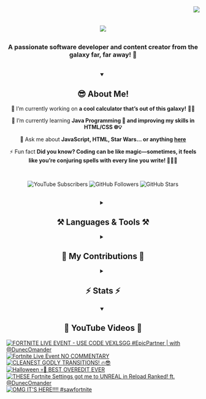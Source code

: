 <!-- Visitor Count -->
<img align="right" src="https://visitor-badge.laobi.icu/badge?page_id=VexlsGG.VexlsGG" />

<!-- Typing Text -->
<h1 align="center">
    <img src="https://readme-typing-svg.demolab.com/?font=Fira+Code&size=35&center=true&vCenter=true&width=500&height=70&duration=5000&lines=Hello+Fellow+Human!+👋;+I'm+VexlsGG!;" />
</h1>

<!-- Top Quick About Me -->
<h3 align="center">A passionate software developer and content creator from the galaxy far, far away! 🌌</h3>

<br/>

<!-- About Me Full -->
<details open>
    <summary align="center"><h2>😎 About Me!</h2></summary>
<div align="center">
 
 🔭 I’m currently working on **a cool calculator that’s out of this galaxy!** 🧮✨

 🌱 I’m currently learning **Java Programming 🤖 and improving my skills in HTML/CSS 🌐💡**

 💬 Ask me about **JavaScript, HTML, Star Wars... or anything [here](https://github.com/VexlsGG/VexlsGG/issues)**

 ⚡ Fun fact **Did you know? Coding can be like magic—sometimes, it feels like you’re conjuring spells with every line you write! 🧙‍♂️✨**

</div>
</details>

<br/>

<!-- Active Statistics (subs, follows, etc) -->
<p align="center">
  <a href="https://www.youtube.com/@VexlsGG" style="text-decoration: none;">
    <img alt="YouTube Subscribers" title="Subscribe to my YouTube channel" src="https://custom-icon-badges.demolab.com/youtube/channel/subscribers/UCASXY-WnRn7_tFLd9rprB8g?color=%23E05D44&label=SUBSCRIBE&logo=video&logoColor=white&style=for-the-badge&labelColor=CE4630"/>
  </a>
  <a href="https://github.com/VexlsGG" style="text-decoration: none;">
    <img alt="GitHub Followers" title="Follow me on GitHub" src="https://custom-icon-badges.demolab.com/github/followers/VexlsGG?color=236ad3&labelColor=1155ba&style=for-the-badge&logo=person-add&label=Follow&logoColor=white"/>
  </a>
  <a href="https://github.com/VexlsGG" style="text-decoration: none;">
    <img alt="GitHub Stars" title="Total stars on GitHub" src="https://custom-icon-badges.demolab.com/github/stars/VexlsGG?color=55960c&style=for-the-badge&labelColor=488207&logo=star"/>
  </a>
</p>

<br/>

<!-- Languages and Tools I use -->
<details>
    <summary align="center"><h2 align="center">⚒️ Languages & Tools ⚒️</h2></summary>
<br/>
<div align="center">
    <img src="https://skillicons.dev/icons?i=javascript,html,css,figma,vscode,github,photoshop,aftereffects" />
</div>

<br/>
</details>

<!-- Contributions -->
<details>
    <summary align="center"><h2>🐍 My Contributions 🐍</h2></summary>
<br>
<div align="center">
  <img alt="snake eating my contributions" src="https://github.com/VexlsGG/VexlsGG/blob/output/github-contribution-grid-snake.svg" />
</div>

<br/>
</details>

<!-- Stats -->
<details>
    <summary align="center"><h2>⚡ Stats ⚡</h2></summary>
<br>
<div align="center">
  <img width="390" src="https://github-readme-streak-stats.herokuapp.com/?user=VexlsGG&theme=radical&border_radius=10" alt="streak stats"/>
  <img width="390" src="https://github-readme-stats.vercel.app/api?username=VexlsGG&show_icons=true&theme=radical&border_radius=10" alt="readme stats" />
  <br/>
  <img width="325" align="center" src="https://github-readme-stats.vercel.app/api/top-langs/?username=VexlsGG&layout=compact&theme=radical&border_radius=10" alt="top langs" />
</div>
</details>

<!-- YouTube -->
<details open>
    <summary align="center"><h2>🎥 YouTube Videos 🎥</h2></summary>
    
<!-- BEGIN YOUTUBE-CARDS -->
[![FORTNITE LIVE EVENT - USE CODE VEXLSGG #EpicPartner | with @DunecOmander](https://ytcards.demolab.com/?id=ocxXFZDJy3U&title=FORTNITE+LIVE+EVENT+-+USE+CODE+VEXLSGG+%23EpicPartner+%7C+with+%40DunecOmander&lang=en&timestamp=1730545761&background_color=%230d1117&title_color=%23ffffff&stats_color=%23dedede&max_title_lines=1&width=250&border_radius=5 "FORTNITE LIVE EVENT - USE CODE VEXLSGG #EpicPartner | with @DunecOmander")](https://www.youtube.com/watch?v=ocxXFZDJy3U)
[![Fortnite Live Event NO COMMENTARY](https://ytcards.demolab.com/?id=X3Csj22NkDM&title=Fortnite+Live+Event+NO+COMMENTARY&lang=en&timestamp=1730507660&background_color=%230d1117&title_color=%23ffffff&stats_color=%23dedede&max_title_lines=1&width=250&border_radius=5 "Fortnite Live Event NO COMMENTARY")](https://www.youtube.com/watch?v=X3Csj22NkDM)
[![CLEANEST GODLY TRANSITIONS! 🔥😎](https://ytcards.demolab.com/?id=jvcPmAux1Ts&title=CLEANEST+GODLY+TRANSITIONS%21+%F0%9F%94%A5%F0%9F%98%8E&lang=en&timestamp=1730061915&background_color=%230d1117&title_color=%23ffffff&stats_color=%23dedede&max_title_lines=1&width=250&border_radius=5 "CLEANEST GODLY TRANSITIONS! 🔥😎")](https://www.youtube.com/watch?v=jvcPmAux1Ts)
[![Halloween 💀👻 BEST OVEREDIT EVER](https://ytcards.demolab.com/?id=cjokxSeSAHA&title=Halloween+%F0%9F%92%80%F0%9F%91%BB+BEST+OVEREDIT+EVER&lang=en&timestamp=1729344347&background_color=%230d1117&title_color=%23ffffff&stats_color=%23dedede&max_title_lines=1&width=250&border_radius=5 "Halloween 💀👻 BEST OVEREDIT EVER")](https://www.youtube.com/watch?v=cjokxSeSAHA)
[![THESE Fortnite Settings got me to UNREAL in Reload Ranked! ft. @DunecOmander](https://ytcards.demolab.com/?id=-SGqDHKqKtk&title=THESE+Fortnite+Settings+got+me+to+UNREAL+in+Reload+Ranked%21+ft.+%40DunecOmander&lang=en&timestamp=1728858799&background_color=%230d1117&title_color=%23ffffff&stats_color=%23dedede&max_title_lines=1&width=250&border_radius=5 "THESE Fortnite Settings got me to UNREAL in Reload Ranked! ft. @DunecOmander")](https://www.youtube.com/watch?v=-SGqDHKqKtk)
[![OMG IT'S HERE!!!! #sawfortnite](https://ytcards.demolab.com/?id=TwH_r1VSh3g&title=OMG+IT%27S+HERE%21%21%21%21+%23sawfortnite&lang=en&timestamp=1728432163&background_color=%230d1117&title_color=%23ffffff&stats_color=%23dedede&max_title_lines=1&width=250&border_radius=5 "OMG IT'S HERE!!!! #sawfortnite")](https://www.youtube.com/watch?v=TwH_r1VSh3g)
<!-- END YOUTUBE-CARDS -->
</details>
